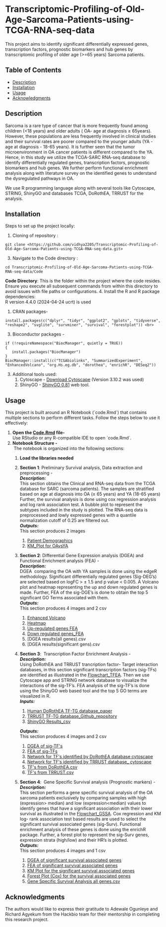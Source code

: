 # Transcriptomic-Profiling-of-Old-Age-Sarcoma-Patients-using-TCGA-RNA-seq-data

This project aims to identify significant differentially expressed genes, transcription factors, prognostic biomarkers and hub genes by transcriptomic profiling of older age (>=65 years) Sarcoma patients. 

## **Table of Contents**

- [Description](#description)
- [Installation](#installation)
- [Usage](#usage)
- [Acknowledgments](#acknowledgments)


## Description
Sarcoma is a rare type of cancer that is more frequently found among children (<18 years) and older adults ( OA- age at diagnosis ≥ 65years). However, these populations are less frequently involved in clinical studies and their survival rates are poorer compared to the younger adults (YA - age at diagnosis - 18-65 years). It is further seen that the tumor microenvironment in OA cancer patients is different compared to the YA. Hence, in this study we utilize the TCGA-SARC RNA-seq database to identify differentially regulated genes, transcription factors, prognostic biomarkers and hub genes. We further perform functional enrichment analysis along with literature survey on the identified genes to understand the dysregulated pathways in OA.

We use R programming language along with several tools like Cytoscape, STRING, ShinyGO and databases TCGA, DoRothEA, TRRUST for the analysis.

## Installation

Steps to set up the project locally:

1. Cloning of repository :<br>
```
git clone <https://github.com/vidhya2205/Transcriptomic-Profiling-of-Old-Age-Sarcoma-Patients-using-TCGA-RNA-seq-data.git>
```
3. Navigate to the Code directory :<br>
```
cd Transcriptomic-Profiling-of-Old-Age-Sarcoma-Patients-using-TCGA-RNA-seq-data/Code
```
**Code Directory**: This is the folder within the project where the code resides. Ensure you execute all subsequent commands from within this directory to avoid issues with file paths or configurations.
4. Install the R and R package dependencies:<br>
   R version 4.4.0 (2024-04-24 ucrt) is used<br>
   1. CRAN packages- <br>
   ```{r}
   install.packages(c("dplyr", "tidyr", "ggplot2", "gplots", "tidyverse", "reshape2", "svglite", "survminer", "survival", "forestplot")) <br>
   ```
   3. Bioconductor packages -
```{r}
if (!requireNamespace("BiocManager", quietly = TRUE))
{
   install.packages("BiocManager")
}
BiocManager::install(c("TCGAbiolinks", "SummarizedExperiment", "EnhancedVolcano", "org.Hs.eg.db", "dorothea", "enrichR", "DESeq2"))
```
3. Additional tools used: <br>
   1. Cytoscape - [Download Cytoscape](https://cytoscape.org/download.html) (Version 3.10.2 was used)<br>
   2. ShinyGO - [ShinyGO 0.81](https://bioinformatics.sdstate.edu/go/) web tool.

## Usage
This project is built around an R Notebook (\`code.Rmd\`) that contains multiple sections to perform different tasks. Follow the steps below to use it effectively: 

1. **Open the [Code.Rmd](/Code/Code.Rmd) file-** <br>Use RStudio or any R-compatible IDE to open \`code.Rmd\`.
2. **Notebook Structure -** <br> The notebook is organized into the following sections: <br>
   1. **Load the libraries needed** <br>
   2. **Section 1**: Preliminary Survival analysis, Data extraction and preprocessing - <br>
      ***Description:*** <br>
      This section obtains the Clinical and RNA-seq data from the TCGA database for SARC (sarcoma patients). The samples are stratified based on age at diagnosis into OA (≥ 65 years) and YA (18-65 years) Further, the survival analysis is done using cox regression analysis and log rank association test. A bubble plot to represent the subtypes included in the study is plotted. The RNA-seq data is preprocessed and lowly expressed genes with a quantile normalization cutoff of 0.25 are filtered out.<br>
      ***Outputs:*** <br>
      This section produces 2 images <br>
         1. [Patient Demographics](/Images/Preliminary_Analysis/Patient%20Demographics.pdf)
         2. [KM\_Plot for OAvsYA](Images/Preliminary_Analysis/Survival_Analysis_OAvsYA.pdf)      
   3. **Section 2**: Differential Gene Expression analysis (DGEA) and Functional Enrichment analysis (FEA) - <br>
      **_Description:_** <br>
      DGEA  comparing the OA with YA samples is done using the edgeR methodology. Significant differentially regulated genes (Sig-DEG’s) are selected based on logFC > ± 1.5 and p value < 0.005. A Volcano plot and heatmap representing the up and down regulated genes is made. Further, FEA of the sig-DGE’s is done to obtain the top 5 significant GO Terms associated with them.<br>
      **_Outputs:_** <br>
      This section produces 4 images and 2 csv
        1. [Enhanced Volcano](Images/DGEA%20and%20FEA/Enhanced_Volcano_Plot.pdf)
        2. [Heatmap](Images/DGEA%20and%20FEA/Heatmap.pdf)
        3. [Up-regulated genes FEA](Images/DGEA%20and%20FEA/Up_regulated_FEA.pdf)
        4. [Down regulated genes\_FEA](Images/DGEA%20and%20FEA/Down_regulated_FEA.pdf)
        5. [DGEA results(all genes).csv
        6. [DGEA results(significant gens).csv
    4. **Section 3**:  Transcription Factor Enrichment Analysis - <br>
     **_Description:_** <br>
      Using DoRothEA and TRRUST trancription factor- Target interaction databases, in this section significant transcription factors (sig-TFs) are identified as illustrated in the [Flowchart\_TFEA](Images/Methodology/TFEA%20Methodology.pdf). Then we use Cytoscape app and STRING network database to visualize the interactions of the sig-TF’s. FEA analysis of the sig-TF’s is done using the ShinyGO web based tool and the top 5 GO terms are visualized in R. <br>
      **_Inputs:_** 
        1. [Human DoRothEA TF-TG database\_paper](https://doi.org/10.1101/gr.240663.118)
        2. [TRRUST TF-TG database\_Github\_repository](https://github.com/bioinfonerd/Transcription-Factor-Databases/tree/master/Ttrust_v2)
        3. [ShinyGO Results\_csv](Documents/Transcription_Factor_Analysis/TF_FEA_Shiny_GO.csv) <br>
        
       **_Outputs:_** <br> This section produces 4 images and 2 csv 
        1. [DGEA of sig-TF's](Images/TFEA/Sig-TF_DGEA.pdf)
        2. [FEA of sig-TFs](Images/TFEA/Sig-TF_FEA.pdf)
        3. [Network for TF's identified by DoRothEA database cytoscape](Images/TFEA/TF_Dorothea_Network_Cytoscape.svg)
        4. [Network for TF's identified by TRRUST database_ cytoscape](Images/TFEA/TF_TRRUST_Network_Cytoscape.svg)
        5. [TF's from DoRothEA.csv](Documents/Transcription_Factor_Analysis/Transcription_factor_DoRothEA.csv)
        6. [TF's from TRRUST.csv](Documents/Transcription_Factor_Analysis/Transcription_factor_TRRUST.csv)
    5. **Section 4**:  Gene Specific Survival analysis (Prognostic markers) - <br>
       **_Description:_** <br>
       This section performs a gene specific survival analysis of the OA sarcoma patients exclusively by comparing samples with high (expression> median) and low (expression\<median) values to identify genes that have a significant association with their lower survival as illustrated in the [Flowchart\_GSSA](Images/Methodology/Gene_Specific_Survival_Analysis_Methodology.pdf). Cox regression and KM log- rank association test based results are used to select the significant survival associated genes (sig-Surv). Functional enrichment analysis of these genes is done using the enrichR package. Further, a forest plot to represent the sig-Surv genes, expression strata (high/low) and their HR’s is plotted. <br>
       **_Outputs:_** <br>
       This section produces 4 images and 1 csv
         1. [DGEA of significant survival associated genes](Images/Gene_Specific_Survival_Analysis/Sig-Survival_FEA.pdf)
         2. [FEA of significant survival associated genes](Images/Gene_Specific_Survival_Analysis/Sig-Survival_FEA.pdf)
         3. [KM Plot for the significant survival associated genes](Images/Gene_Specific_Survival_Analysis/combined_survival_curves_final.pdf)
         4. [Forest Plot (Cox) for the survival associated genes](Images/Gene_Specific_Survival_Analysis/Forest_plot_Gene_Specific_Survival_Analysis.pdf)
         5. [Gene Specific Survival Analysis all genes.csv](Documents/Gene_Specific_Survival_Analysis/Gene_Specific_Survival_Analysis.csv)

## **Acknowledgments**

The authors would like to express their gratitude to Adewale Ogunleye and Richard Agyekum from the Hackbio team for their mentorship in completing this research project. 
